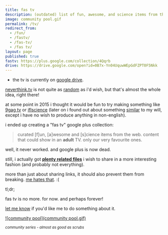 ```yaml
---
title: fas tv
description: (outdated) list of fun, awesome, and science items from the cregox web.
image: community pool.gif
permalink: /tv/
redirect_from:
  - /fun/
  - /fastv/
  - /fas-tv/
  - /fas tv/
layout: page
published: true
fastv: https://plus.google.com/collection/4Qqrb
drive: https://drive.google.com/open?id=0B7x-Yn04UquwWEpGdFZPT0F5Nkk
---
```


- the tv is currently on [google drive]({{page.drive}}).

[neverthink.tv](https://neverthink.tv/code) is not quite as [random](https://neverthink.tv/random) as i'd wish, but that's almost the whole idea, right there!

at some point in 2015 i thought it would be fun to try making something like [9gag tv](http://9gag.com/tv) or [iflscience](http://www.iflscience.com/team/elise-andrew/) (later on i found out about something [similar](https://www.patreon.com/lolhehehe) to my will, except i have no wish to produce anything in non-english).

i ended up creating a "fas tv" google plus collection:

> curated [f]un, [a]wesome and [s]cience items from the web. content that could show in an **adult** TV. only our very favourite ones.

well, it never worked. and google plus is now dead.

still, i actually got [**plenty related files**]({{page.drive}}) i wish to share in a more interesting fashion (and probably not everything).

more than just about sharing links, it should also prevent them from breaking. [me hates that](/backup). :(

tl;dr;

fas tv is no more. for now. and perhaps forever!

[let me know](/contact) if you'd like me to do something about it.

[![community pool](community pool.gif)](https://photos.app.goo.gl/TX8Zyo3Yk4PDihWHA)

<small>_community series - almost as good as scrubs_</small>
